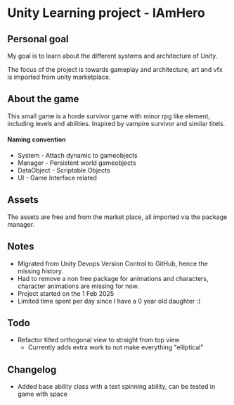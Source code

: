 # Unity Learning project - IAmHero
## Personal goal
My goal is to learn about the different systems and architecture of Unity.

The focus of the project is towards gameplay and architecture, art and vfx is imported from unity marketplace.

## About the game
This small game is a horde survivor game with minor rpg like element, including levels and abilities. Inspired by vampire survivor and similar titels.

#### Naming convention
* System - Attach dynamic to gameobjects
* Manager - Persistent world gameobjects
* DataObject - Scriptable Objects
* UI - Game Interface related

## Assets
The assets are free and from the market place, all imported via the package manager.

## Notes
* Migrated from Unity Devops Version Control to GitHub, hence the missing history.
* Had to remove a non free package for animations and characters, character animations are missing for now.
* Project started on the 1 Feb 2025
* Limited time spent per day since I have a 0 year old daughter :)

## Todo
* Refactor tilted orthogonal view to straight from top view
  * Currently adds extra work to not make everything "elliptical"

## Changelog
* Added base ability class with a test spinning ability, can be tested in game with space